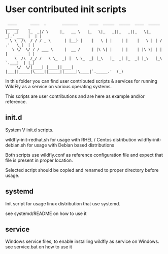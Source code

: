 User contributed init scripts
=============================

```
 ____      ____  _       _______     ____  _____  _____  ____  _____   ______    _  
|_  _|    |_  _|/ \     |_   __ \   |_   \|_   _||_   _||_   \|_   _|.' ___  |  | | 
  \ \  /\  / / / _ \      | |__) |    |   \ | |    | |    |   \ | | / .'   \_|  | | 
   \ \/  \/ / / ___ \     |  __ /     | |\ \| |    | |    | |\ \| | | |   ____  | | 
    \  /\  /_/ /   \ \_  _| |  \ \_  _| |_\   |_  _| |_  _| |_\   |_\ `.___]  | |_| 
     \/  \/|____| |____||____| |___||_____|\____||_____||_____|\____|`._____.'  (_) 

```

In this folder you can find user contributed scripts & services for running WildFly as a service on various operating
systems.

This scripts are user contributions and are here as example and/or reference.

init.d
-------------------

System V init.d scripts.

wildfly-init-redhat.sh for usage with RHEL / Centos distribution
wildfly-init-debian.sh for usage with Debian based distributions

Both scripts use wildfly.conf as reference configuration file and expect that file is present in proper location.

Selected script should be copied and renamed to proper directory before usage.


systemd
------------------------------------------
Init script for usage linux distribution that use systemd.

see systemd/README on how to use it


service
-------

Windows service files, to enable installing wildfly as service on Windows.
see service.bat on how to use it